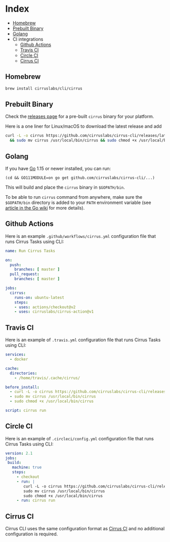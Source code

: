 # Index

* [Homebrew](#homebrew)
* [Prebuilt Binary](#prebuilt-binary)
* [Golang](#golang)
* CI integrations
  * [Github Actions](#github-actions)
  * [Travis CI](#travis-ci)
  * [Circle CI](#circle-ci)
  * [Cirrus CI](#cirrus-ci)

## Homebrew

```bash
brew install cirruslabs/cli/cirrus
```

## Prebuilt Binary

Check the [releases page](https://github.com/cirruslabs/cirrus-cli/releases) for a pre-built `cirrus` binary for your platform.

Here is a one liner for Linux/macOS to download the latest release and add

```bash
curl -L -o cirrus https://github.com/cirruslabs/cirrus-cli/releases/latest/download/cirrus-$(uname | tr '[:upper:]' '[:lower:]')-amd64 \
  && sudo mv cirrus /usr/local/bin/cirrus && sudo chmod +x /usr/local/bin/cirrus
```

## Golang

If you have [Go](https://golang.org/) 1.15 or newer installed, you can run:

```
(cd && GO111MODULE=on go get github.com/cirruslabs/cirrus-cli/...)
```

This will build and place the `cirrus` binary in `$GOPATH/bin`.

To be able to run `cirrus` command from anywhere, make sure the `$GOPATH/bin` directory is added to your `PATH`
environment variable (see [article in the Go wiki](https://github.com/golang/go/wiki/SettingGOPATH) for more details).

## Github Actions

Here is an example `.github/workflows/cirrus.yml` configuration file that runs Cirrus Tasks using CLI:

```yaml
name: Run Cirrus Tasks

on:
  push:
    branches: [ master ]
  pull_request:
    branches: [ master ]

jobs:
  cirrus:
    runs-on: ubuntu-latest
    steps:
    - uses: actions/checkout@v2
    - uses: cirruslabs/cirrus-action@v1
```

## Travis CI

Here is an example of `.travis.yml` configuration file that runs Cirrus Tasks using CLI:

```yaml
services:
  - docker

cache:
  directories:
    - /home/travis/.cache/cirrus/

before_install:
  - curl -L -o cirrus https://github.com/cirruslabs/cirrus-cli/releases/latest/download/cirrus-linux-amd64
  - sudo mv cirrus /usr/local/bin/cirrus
  - sudo chmod +x /usr/local/bin/cirrus

script: cirrus run
```

## Circle CI

Here is an example of `.circleci/config.yml` configuration file that runs Cirrus Tasks using CLI:

```yaml
version: 2.1
jobs:
 build:
   machine: true
   steps:
     - checkout
     - run: |
        curl -L -o cirrus https://github.com/cirruslabs/cirrus-cli/releases/latest/download/cirrus-linux-amd64
        sudo mv cirrus /usr/local/bin/cirrus
        sudo chmod +x /usr/local/bin/cirrus
     - run: cirrus run
```

## Cirrus CI

Cirrus CLI uses the same configuration format as [Cirrus CI](https://cirrus-ci.org/) and no additional configuration is required.
